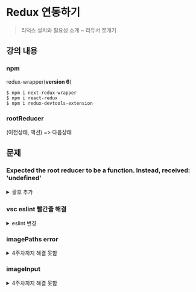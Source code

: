 # Redux 연동하기
> 리덕스 설치와 필요성 소개 ~ 리듀서 쪼개기

## 강의 내용

### npm
redux-wrapper(**version 6**)
```
$ npm i next-redux-wrapper
$ npm i react-redux
$ npm i redux-devtools-extension
```

### rootReducer

(이전상태, 액션) => 다음상태

## 문제 

### Expected the root reducer to be a function. Instead, received: 'undefined'

<details>
<summary>괄호 추가</summary>

<div markdown="1">
Server Error
Error: Expected the root reducer to be a function. Instead, received: 'undefined'

This error happened while generating the page. Any console logs will be displayed in the terminal window.
Source
store\configureStore.js (7:30) @ configureStore

```
   5 | 
   6 | const configureStore = () => {
>  7 |     const store = createStore(reducer);
     |                              ^
   8 |     return store;
   9 | };
  10 | 
```
Show collapsed frames

```js
import { reducer } from '../reducers';
import reducer from '../reducers';
```
</div>
</details>

### vsc eslint 빨간줄 해결

<details>
<summary>eslint 변경</summary>

<div markdown="1">

#### (JSX attribute) style?: React.CSSProperties
```
'React' must be in scope when using JSXeslintreact/react-in-jsx-scope
(JSX attribute) style?: React.CSSProperties
```

```js
{
    "rules": {
      "react/react-in-jsx-scope": "off"
    }
}
```

#### ts(6133)
```
'onSubmit'이(가) 선언은 되었지만 해당 값이 읽히지는 않았습니다.ts(6133)
'onSubmit' is assigned a value but never used.eslintno-unused-vars
```

모든 빨간줄을 표시하지 않음?
```js
{
    "javascript.validate.enable": false
}
```

</div>
</details>


### imagePaths error

<details>
<summary>4주차까지 해결 못함</summary>

<div markdown="1">

Unhandled Runtime Error
TypeError: Cannot read properties of undefined (reading 'map')

Source

 ```
 components\PostForm.js (47:28) @ postForm

   45 | 
   46 |             <div>
> 47 |                 {imagePaths.map((val) => {
      |                            ^
   48 |                     <div key={val} style={{ display: 'inline-block' }}>
   49 |                         <img src={val} style={{ width: '200px' }} alt={val} />
   50 |                         <div>
  ```

</div>
</details>

### imageInput

<details>
<summary>4주차까지 해결 못함</summary>

<div markdown="1">

Unhandled Runtime Error
TypeError: imageInput.current.click is not a function

Source
```
components\PostForm.js (23:27) @ eval

  21 | 
  22 |     const onClickImageUpload = useCallback(() => {
> 23 |         imageInput.current.click();
     |                           ^
  24 |     }, [imageInput.current]);
  25 | 
  26 |     return (
```

</div>
</details>
